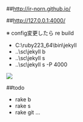 
##<a href="http://ir-norn.github.io/">http://ir-norn.github.io/</a>

##<a href="http://127.0.0.1:4000/">http://127.0.0.1:4000/</a>

※ config変更したら re build

- C:\ruby223_64\bin\jekyll
- ..\sc\jekyll b
- ..\sc\jekyll s
- ..\sc\jekyll s -P 4000

<img src="http://ir-norn.github.io/images/illust4.jpg">

##todo

- rake b
- rake s
- rake git ...
